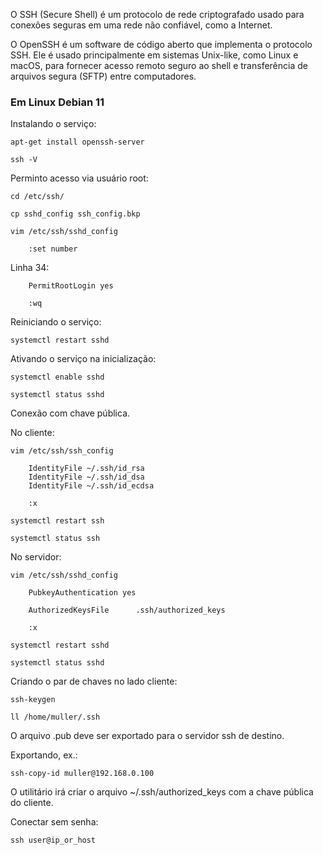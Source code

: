 O SSH (Secure Shell) é um protocolo de rede criptografado usado para conexões seguras em uma rede não confiável, como a Internet. 

O OpenSSH é um software de código aberto que implementa o protocolo SSH. Ele é usado principalmente em sistemas Unix-like, como Linux e macOS, para fornecer acesso remoto seguro ao shell e transferência de arquivos segura (SFTP) entre computadores.

### Em Linux Debian 11

Instalando o serviço:

    apt-get install openssh-server

    ssh -V

Perminto acesso via usuário root:

    cd /etc/ssh/

    cp sshd_config ssh_config.bkp

    vim /etc/ssh/sshd_config

        :set number

Linha 34:

        PermitRootLogin yes

        :wq

Reiniciando o serviço:

    systemctl restart sshd

Ativando o serviço na inicialização:

    systemctl enable sshd

    systemctl status sshd

Conexão com chave pública.

No cliente:

    vim /etc/ssh/ssh_config

        IdentityFile ~/.ssh/id_rsa
        IdentityFile ~/.ssh/id_dsa
        IdentityFile ~/.ssh/id_ecdsa

        :x

    systemctl restart ssh

    systemctl status ssh

No servidor:

    vim /etc/ssh/sshd_config

        PubkeyAuthentication yes

        AuthorizedKeysFile      .ssh/authorized_keys

        :x

    systemctl restart sshd

    systemctl status sshd
    
Criando o par de chaves no lado cliente:

    ssh-keygen

    ll /home/muller/.ssh

O arquivo .pub deve ser exportado para o servidor ssh de destino.

Exportando, ex.:

    ssh-copy-id muller@192.168.0.100

O utilitário irá criar o arquivo ~/.ssh/authorized_keys com a chave pública do cliente.

Conectar sem senha:

    ssh user@ip_or_host